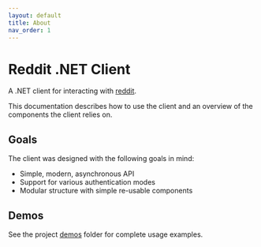 ```yaml
---
layout: default
title: About
nav_order: 1
---
```


# Reddit .NET Client

A .NET client for interacting with [reddit](https://www.reddit.com).

This documentation describes how to use the client and an overview of the components the client relies on.

## Goals

The client was designed with the following goals in mind:

- Simple, modern, asynchronous API
- Support for various authentication modes
- Modular structure with simple re-usable components

## Demos

See the project [demos](https://github.com/JedS6391/Reddit.NET/tree/master/demos) folder for complete usage examples.